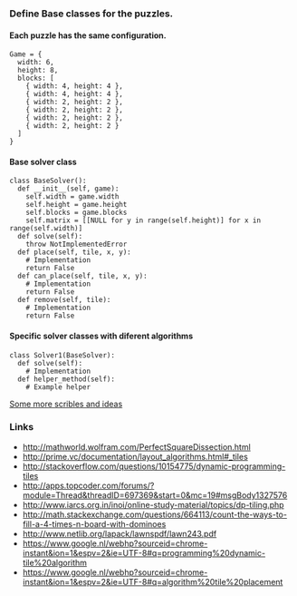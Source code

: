 ### Define Base classes for the puzzles.

#### Each puzzle has the same configuration.
```
Game = {
  width: 6,
  height: 8,
  blocks: [
    { width: 4, height: 4 },
    { width: 4, height: 4 },
    { width: 2, height: 2 },
    { width: 2, height: 2 },
    { width: 2, height: 2 },
    { width: 2, height: 2 }
  ]
}
```

#### Base solver class
```
class BaseSolver():
  def __init__(self, game):
    self.width = game.width
    self.height = game.height
    self.blocks = game.blocks
    self.matrix = [[NULL for y in range(self.height)] for x in range(self.width)]
  def solve(self):
    throw NotImplementedError
  def place(self, tile, x, y):
    # Implementation
    return False
  def can_place(self, tile, x, y):
    # Implementation
    return False
  def remove(self, tile):
    # Implementation
    return False
```

#### Specific solver classes with diferent algorithms
```
class Solver1(BaseSolver):
  def solve(self):
    # Implementation
  def helper_method(self):
    # Example helper
```

[Some more scribles and ideas](./theories.md)

### Links
- http://mathworld.wolfram.com/PerfectSquareDissection.html
- http://prime.vc/documentation/layout_algorithms.html#_tiles
- http://stackoverflow.com/questions/10154775/dynamic-programming-tiles
- http://apps.topcoder.com/forums/?module=Thread&threadID=697369&start=0&mc=19#msgBody1327576
- http://www.iarcs.org.in/inoi/online-study-material/topics/dp-tiling.php
- http://math.stackexchange.com/questions/664113/count-the-ways-to-fill-a-4-times-n-board-with-dominoes
- http://www.netlib.org/lapack/lawnspdf/lawn243.pdf
- https://www.google.nl/webhp?sourceid=chrome-instant&ion=1&espv=2&ie=UTF-8#q=programming%20dynamic-tile%20algorithm
- https://www.google.nl/webhp?sourceid=chrome-instant&ion=1&espv=2&ie=UTF-8#q=algorithm%20tile%20placement
